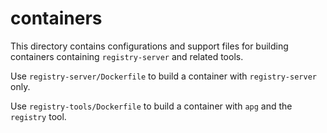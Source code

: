 # containers

This directory contains configurations and support files for building
containers containing `registry-server` and related tools.

Use `registry-server/Dockerfile` to build a container with `registry-server`
only.

Use `registry-tools/Dockerfile` to build a container with `apg` and the
`registry` tool.
